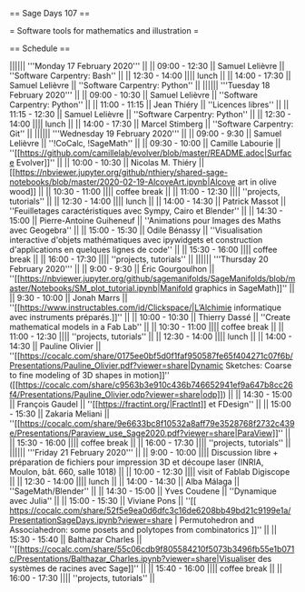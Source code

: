 == Sage Days 107 ==

= Software tools for mathematics and illustration =

== Schedule ==

|||||| '''Monday 17 February 2020''' ||
|| 09:00 - 12:30 || Samuel Lelièvre || ''Software Carpentry: Bash'' ||
|| 12:30 - 14:00 |||| lunch ||
|| 14:00 - 17:30 || Samuel Lelièvre || ''Software Carpentry: Python'' ||
|||||| '''Tuesday 18 February 2020''' ||
|| 09:00 - 10:30 || Samuel Lelièvre || ''Software Carpentry: Python'' ||
|| 11:00 - 11:15 || Jean Thiéry     || ''Licences libres'' ||
|| 11:15 - 12:30 || Samuel Lelièvre || ''Software Carpentry: Python'' ||
|| 12:30 - 14:00 |||| lunch ||
|| 14:00 - 17:30 || Marcel Stimberg || ''Software Carpentry: Git'' ||
|||||| '''Wednesday 19 February 2020''' ||
|| 09:00 - 9:30 || Samuel Lelièvre || ''!CoCalc, !SageMath'' ||
|| 09:30 - 10:00 || Camille Labourie || ''[[https://github.com/camillelab/evolver/blob/master/README.adoc|Surface Evolver]]'' ||
|| 10:00 - 10:30 || Nicolas M. Thiéry  || [[https://nbviewer.jupyter.org/github/nthiery/shared-sage-notebooks/blob/master/2020-02-19-AlcoveArt.ipynb|Alcove art in olive wood]] ||
|| 10:30 - 11:00 |||| coffee break ||
|| 11:00 - 12:30 |||| ''projects, tutorials'' ||
|| 12:30 - 14:00 |||| lunch ||
|| 14:00 - 14:30 || Patrick Massot || ''Feuilletages caractéristiques avec Sympy, Cairo et Blender'' ||
|| 14:30 - 15:00 || Pierre-Antoine Guiheneuf || ''Animations pour Images des Maths avec Geogebra'' ||
|| 15:00 - 15:30 || Odile Bénassy || ''Visualisation interactive d'objets mathématiques avec ipywidgets et construction d'applications en quelques lignes de code'' ||
|| 15:30 - 16:00 |||| coffee break ||
|| 16:00 - 17:30 |||| ''projects, tutorials'' ||
|||||| '''Thursday 20 February 2020''' ||
|| 9:00 - 9:30 || Éric Gourgoulhon || ''[[https://nbviewer.jupyter.org/github/sagemanifolds/SageManifolds/blob/master/Notebooks/SM_plot_tutorial.ipynb|Manifold graphics in SageMath]]'' ||
|| 9:30 - 10:00 || Jonah Marrs || ''[[https://www.instructables.com/id/Clickspace/|L’Alchimie informatique avec instruments préparés.]]'' ||
|| 10:00 - 10:30 || Thierry Dassé || ''Create mathematical models in a Fab Lab'' ||
|| 10:30 - 11:00 |||| coffee break ||
|| 11:00 - 12:30 |||| ''projects, tutorials'' ||
|| 12:30 - 14:00 |||| lunch ||
|| 14:00 - 14:30 || Pauline Olivier || ''[[https://cocalc.com/share/0175ee0bf5d0f1faf950587fe65f404271c07f6b/Presentations/Pauline_Olivier.pdf?viewer=share|Dynamic Sketches: Coarse to fine modeling of 3D shapes in motion]]'' ([[https://cocalc.com/share/c9563b3e910c436b746652941ef9a647b8cc26f4/Presentations/Pauline_Olivier.odp?viewer=share|odp]]) ||
|| 14:30 - 15:00 || François Gaudel  || ''[[https://fractint.org/|FractInt]] et FDesign'' ||
|| 15:00 - 15:30 || Zakaria Meliani || ''[[https://cocalc.com/share/9e6633bc8f10532a8aff79e3528768f2732c439e/Presentations/Paraview_use_Sage2020.pdf?viewer=share|ParaView]]'' ||
|| 15:30 - 16:00 |||| coffee break ||
|| 16:00 - 17:30 |||| ''projects, tutorials'' ||
|||||| '''Friday 21 February 2020''' ||
|| 9:00 - 10:00 |||| Discussion libre + préparation de fichiers pour impression 3D et découpe laser (INRIA, Moulon, bât. 660, salle 1018) ||
|| 10:00 - 12:30 |||| visit of Fablab Digiscope ||
|| 12:30 - 14:00 |||| lunch ||
|| 14:00 - 14:30 || Alba Málaga || ''SageMath/Blender'' ||
|| 14:30 - 15:00 || Yves Coudene || ''Dynamique avec Julia'' ||
|| 15:00 - 15:30 || Viviane Pons || ''[[ https://cocalc.com/share/52f5e9ea0d6dfc3c16de6208bb49bd21c9199e1a/PresentationSageDays.ipynb?viewer=share |  Permutohedron and Associahedron: some posets and polytopes from combinatorics ]]'' ||
|| 15:30 - 15:40 || Balthazar Charles || ''[[https://cocalc.com/share/55c06cdb9f805584210f5073b3496fb55e1b071c/Presentations/Balthazar_Charles.ipynb?viewer=share|Visualiser des systèmes de racines avec Sage]]'' ||
|| 15:40 - 16:00 |||| coffee break ||
|| 16:00 - 17:30 |||| ''projects, tutorials'' ||

